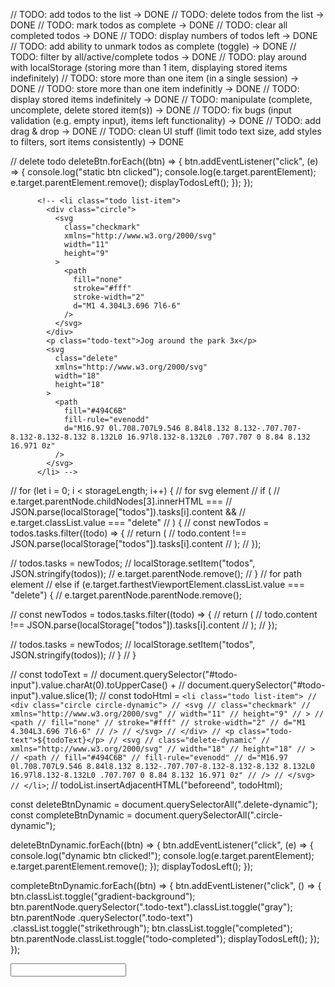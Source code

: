 // TODO: add todos to the list -> DONE
// TODO: delete todos from the list -> DONE
// TODO: mark todos as complete -> DONE
// TODO: clear all completed todos -> DONE
// TODO: display numbers of todos left -> DONE
// TODO: add ability to unmark todos as complete (toggle) -> DONE
// TODO: filter by all/active/complete todos -> DONE
// TODO: play around with localStorage (storing more than 1 item, displaying stored items indefinitely)
// TODO: store more than one item (in a single session) -> DONE
// TODO: store more than one item indefinitly -> DONE
// TODO: display stored items indefinitely -> DONE
// TODO: manipulate (complete, uncomplete, delete stored item(s)) -> DONE
// TODO: fix bugs (input validation (e.g. empty input), items left functionality) -> DONE
// TODO: add drag & drop -> DONE
// TODO: clean UI stuff (limit todo text size, add styles to filters, sort items consistently) -> DONE

// delete todo
deleteBtn.forEach((btn) => {
btn.addEventListener("click", (e) => {
console.log("static btn clicked");
console.log(e.target.parentElement);
e.target.parentElement.remove();
displayTodosLeft();
});
});

          <!-- <li class="todo list-item">
            <div class="circle">
              <svg
                class="checkmark"
                xmlns="http://www.w3.org/2000/svg"
                width="11"
                height="9"
              >
                <path
                  fill="none"
                  stroke="#fff"
                  stroke-width="2"
                  d="M1 4.304L3.696 7l6-6"
                />
              </svg>
            </div>
            <p class="todo-text">Jog around the park 3x</p>
            <svg
              class="delete"
              xmlns="http://www.w3.org/2000/svg"
              width="18"
              height="18"
            >
              <path
                fill="#494C6B"
                fill-rule="evenodd"
                d="M16.97 0l.708.707L9.546 8.84l8.132 8.132-.707.707-8.132-8.132-8.132 8.132L0 16.97l8.132-8.132L0 .707.707 0 8.84 8.132 16.971 0z"
              />
            </svg>
          </li> -->

// for (let i = 0; i < storageLength; i++) {
// for svg element
// if (
// e.target.parentNode.childNodes[3].innerHTML ===
// JSON.parse(localStorage["todos"]).tasks[i].content &&
// e.target.classList.value === "delete"
// ) {
// const newTodos = todos.tasks.filter((todo) => {
// return (
// todo.content !== JSON.parse(localStorage["todos"]).tasks[i].content
// );
// });

// todos.tasks = newTodos;
// localStorage.setItem("todos", JSON.stringify(todos));
// e.target.parentNode.remove();
// }
// for path element
// else if (e.target.farthestViewportElement.classList.value === "delete") {
// e.target.parentNode.parentNode.remove();

// const newTodos = todos.tasks.filter((todo) => {
// return (
// todo.content !== JSON.parse(localStorage["todos"]).tasks[i].content
// );
// });

// todos.tasks = newTodos;
// localStorage.setItem("todos", JSON.stringify(todos));
// }
// }

// const todoText =
// document.querySelector("#todo-input").value.charAt(0).toUpperCase() +
// document.querySelector("#todo-input").value.slice(1);
// const todoHtml = `<li class="todo list-item"> // <div class="circle circle-dynamic"> // <svg // class="checkmark" // xmlns="http://www.w3.org/2000/svg" // width="11" // height="9" // > // <path // fill="none" // stroke="#fff" // stroke-width="2" // d="M1 4.304L3.696 7l6-6" // /> // </svg> // </div> // <p class="todo-text">${todoText}</p> // <svg // class="delete-dynamic" // xmlns="http://www.w3.org/2000/svg" // width="18" // height="18" // > // <path // fill="#494C6B" // fill-rule="evenodd" // d="M16.97 0l.708.707L9.546 8.84l8.132 8.132-.707.707-8.132-8.132-8.132 8.132L0 16.97l8.132-8.132L0 .707.707 0 8.84 8.132 16.971 0z" // /> // </svg> // </li>`;
// todoList.insertAdjacentHTML("beforeend", todoHtml);

const deleteBtnDynamic = document.querySelectorAll(".delete-dynamic");
const completeBtnDynamic = document.querySelectorAll(".circle-dynamic");

deleteBtnDynamic.forEach((btn) => {
btn.addEventListener("click", (e) => {
console.log("dynamic btn clicked!");
console.log(e.target.parentElement);
e.target.parentElement.remove();
});
displayTodosLeft();
});

completeBtnDynamic.forEach((btn) => {
btn.addEventListener("click", () => {
btn.classList.toggle("gradient-background");
btn.parentNode.querySelector(".todo-text").classList.toggle("gray");
btn.parentNode
.querySelector(".todo-text")
.classList.toggle("strikethrough");
btn.classList.toggle("completed");
btn.parentNode.classList.toggle("todo-completed");
displayTodosLeft();
});
});

<input pattern="[a-z\._\d]{1,}@[a-z0-9]{2,}\.[a-z0-9]{2,}" required>
